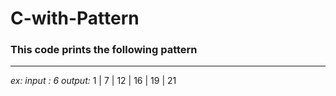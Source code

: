 # C-with-Pattern
### This code prints the following pattern
***
*ex:
input : 6*
*output:*
1 | 7 | 12 | 16 | 19 | 21
